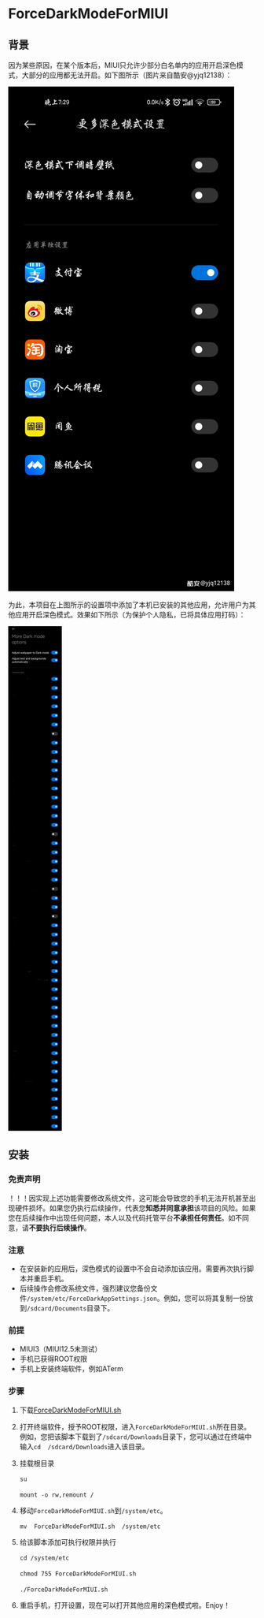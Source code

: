 # ForceDarkModeForMIUI

## 背景

因为某些原因，在某个版本后，MIUI只允许少部分白名单内的应用开启深色模式，大部分的应用都无法开启。如下图所示（图片来自酷安@yjq12138）：

![](pics/1.png)

为此，本项目在上图所示的设置项中添加了本机已安装的其他应用，允许用户为其他应用开启深色模式。效果如下所示（为保护个人隐私，已将具体应用打码）：

![](pics/2.png)

## 安装

### 免责声明

！！！因实现上述功能需要修改系统文件，这可能会导致您的手机无法开机甚至出现硬件损坏。如果您仍执行后续操作，代表您**知悉并同意承担**该项目的风险。如果您在后续操作中出现任何问题，本人以及代码托管平台**不承担任何责任**。如不同意，请**不要执行后续操作**。

### 注意

* 在安装新的应用后，深色模式的设置中不会自动添加该应用。需要再次执行脚本并重启手机。
* 后续操作会修改系统文件，强烈建议您备份文件`/system/etc/ForceDarkAppSettings.json`。例如，您可以将其复制一份放到`/sdcard/Documents`目录下。

### 前提

* MIUI3（MIUI12.5未测试）
* 手机已获得ROOT权限
* 手机上安装终端软件，例如ATerm

### 步骤

1. 下载[ForceDarkModeForMIUI.sh](https://raw.githubusercontent.com/zhijuyingfeng/ForceDarkModeForMIUI/main/ForceDarkModeForMIUI.sh)

2. 打开终端软件，授予ROOT权限，进入`ForceDarkModeForMIUI.sh`所在目录。例如，您把该脚本下载到了`/sdcard/Downloads`目录下，您可以通过在终端中输入`cd  /sdcard/Downloads`进入该目录。

3. 挂载根目录

   ``` shell
   su
   
   mount -o rw,remount /
   ```

4. 移动`ForceDarkModeForMIUI.sh`到`/system/etc`。

   ```shell
   mv  ForceDarkModeForMIUI.sh  /system/etc
   ```

5. 给该脚本添加可执行权限并执行

   ``` shell
   cd /system/etc
   
   chmod 755 ForceDarkModeForMIUI.sh
   
   ./ForceDarkModeForMIUI.sh
   ```

6. 重启手机，打开设置，现在可以打开其他应用的深色模式啦。Enjoy！
